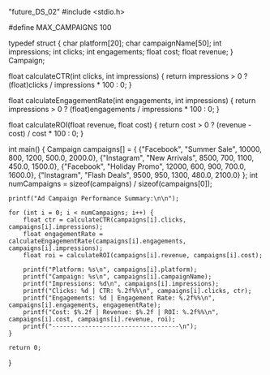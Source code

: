"future_DS_02"
#include <stdio.h>

#define MAX_CAMPAIGNS 100

typedef struct {
    char platform[20];
    char campaignName[50];
    int impressions;
    int clicks;
    int engagements;
    float cost;
    float revenue;
} Campaign;

float calculateCTR(int clicks, int impressions) {
    return impressions > 0 ? (float)clicks / impressions * 100 : 0;
}

float calculateEngagementRate(int engagements, int impressions) {
    return impressions > 0 ? (float)engagements / impressions * 100 : 0;
}

float calculateROI(float revenue, float cost) {
    return cost > 0 ? (revenue - cost) / cost * 100 : 0;
}

int main() {
    Campaign campaigns[] = {
        {"Facebook", "Summer Sale", 10000, 800, 1200, 500.0, 2000.0},
        {"Instagram", "New Arrivals", 8500, 700, 1100, 450.0, 1500.0},
        {"Facebook", "Holiday Promo", 12000, 600, 900, 700.0, 1600.0},
        {"Instagram", "Flash Deals", 9500, 950, 1300, 480.0, 2100.0}
    };
    int numCampaigns = sizeof(campaigns) / sizeof(campaigns[0]);

    printf("Ad Campaign Performance Summary:\n\n");

    for (int i = 0; i < numCampaigns; i++) {
        float ctr = calculateCTR(campaigns[i].clicks, campaigns[i].impressions);
        float engagementRate = calculateEngagementRate(campaigns[i].engagements, campaigns[i].impressions);
        float roi = calculateROI(campaigns[i].revenue, campaigns[i].cost);

        printf("Platform: %s\n", campaigns[i].platform);
        printf("Campaign: %s\n", campaigns[i].campaignName);
        printf("Impressions: %d\n", campaigns[i].impressions);
        printf("Clicks: %d | CTR: %.2f%%\n", campaigns[i].clicks, ctr);
        printf("Engagements: %d | Engagement Rate: %.2f%%\n", campaigns[i].engagements, engagementRate);
        printf("Cost: $%.2f | Revenue: $%.2f | ROI: %.2f%%\n", campaigns[i].cost, campaigns[i].revenue, roi);
        printf("-----------------------------------\n");
    }

    return 0;
}
